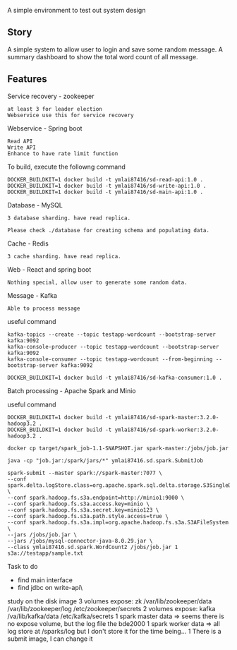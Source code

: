 A simple environment to test out system design

## Story

A simple system to allow user to login and save some random message.
A summary dashboard to show the total word count of all message.


## Features

Service recovery - zookeeper

    at least 3 for leader election
    Webservice use this for service recovery

Webservice - Spring boot

    Read API
    Write API
    Enhance to have rate limit function

To build, execute the followng command
```
DOCKER_BUILDKIT=1 docker build -t ymlai87416/sd-read-api:1.0 .
DOCKER_BUILDKIT=1 docker build -t ymlai87416/sd-write-api:1.0 .
DOCKER_BUILDKIT=1 docker build -t ymlai87416/sd-main-api:1.0 .
```

Database - MySQL

    3 database sharding. have read replica.

    Please check ./database for creating schema and populating data.

Cache - Redis

    3 cache sharding. have read replica.

Web - React and spring boot

    Nothing special, allow user to generate some random data.

Message - Kafka

    Able to process message
    
useful command
```
kafka-topics --create --topic testapp-wordcount --bootstrap-server kafka:9092
kafka-console-producer --topic testapp-wordcount --bootstrap-server kafka:9092
kafka-console-consumer --topic testapp-wordcount --from-beginning --bootstrap-server kafka:9092

DOCKER_BUILDKIT=1 docker build -t ymlai87416/sd-kafka-consumer:1.0 .
```

Batch processing - Apache Spark and Minio

useful command
```
DOCKER_BUILDKIT=1 docker build -t ymlai87416/sd-spark-master:3.2.0-hadoop3.2 .
DOCKER_BUILDKIT=1 docker build -t ymlai87416/sd-spark-worker:3.2.0-hadoop3.2 .

docker cp target/spark_job-1.1-SNAPSHOT.jar spark-master:/jobs/job.jar

java -cp "job.jar:/spark/jars/*" ymlai87416.sd.spark.SubmitJob

spark-submit --master spark://spark-master:7077 \
--conf spark.delta.logStore.class=org.apache.spark.sql.delta.storage.S3SingleDriverLogStore \
--conf spark.hadoop.fs.s3a.endpoint=http://minio1:9000 \
--conf spark.hadoop.fs.s3a.access.key=minio \
--conf spark.hadoop.fs.s3a.secret.key=minio123 \
--conf spark.hadoop.fs.s3a.path.style.access=true \
--conf spark.hadoop.fs.s3a.impl=org.apache.hadoop.fs.s3a.S3AFileSystem \
--jars /jobs/job.jar \
--jars /jobs/mysql-connector-java-8.0.29.jar \
--class ymlai87416.sd.spark.WordCount2 /jobs/job.jar 1 s3a://testapp/sample.txt

```


Task to do
* find main interface
* find jdbc on write-api\

study on the disk image
3 volumes expose: zk
    /var/lib/zookeeper/data
    /var/lib/zookeeper/log
    /etc/zookeeper/secrets
2 volumes expose: kafka
    /va/lib/kafka/data
    /etc/kafka/secrets
1 spark master data => seems there is no expose volume, but the log file
    the bde2000
1 spark worker data => all log store at /sparks/log
    but I don't store it for the time being...
1 There is a submit image, I can change it
